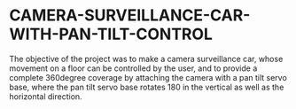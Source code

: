 # CAMERA-SURVEILLANCE-CAR-WITH-PAN-TILT-CONTROL
The objective of the project was to make a camera surveillance car, whose movement on a floor can be controlled by the user, and to provide a complete 360degree coverage by attaching the camera with a pan tilt servo base, where the pan tilt servo base rotates 180 in the vertical as well as the horizontal direction.
